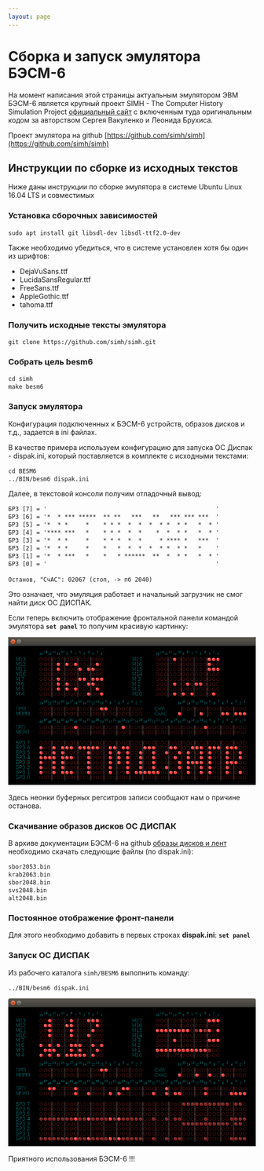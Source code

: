 ```yaml
---
layout: page
---
```


# Сборка и запуск эмулятора БЭСМ-6

На момент написания этой страницы актуальным эмулятором ЭВМ БЭСМ-6 является крупный проект SIMH - The Computer History Simulation Project [официальный сайт](http://simh.trailing-edge.com) с включенным туда оригинальным кодом за авторством Сергея Вакуленко и Леонида Брухиса.

Проект эмулятора на github [https://github.com/simh/simh](https://github.com/simh/simh)

## Инструкции по сборке из исходных текстов
Ниже даны инструкции по сборке эмулятора в системе Ubuntu Linux 16.04 LTS и совместимых

### Установка сборочных зависимостей
```
sudo apt install git libsdl-dev libsdl-ttf2.0-dev
```
Также необходимо убедиться, что в системе установлен хотя бы один из шрифтов:

* DejaVuSans.ttf
* LucidaSansRegular.ttf
* FreeSans.ttf
* AppleGothic.ttf
* tahoma.ttf

### Получить исходные тексты эмулятора
```
git clone https://github.com/simh/simh.git
```

### Собрать цель besm6
```
cd simh
make besm6
```

### Запуск эмулятора
Конфигурация подключенных к БЭСМ-6 устройств, образов дисков и т.д., задается в ini файлах.

В качестве примера используем конфигурацию для запуска ОС Диспак - dispak.ini, который поставляется в комплекте с исходными текстами:

```
cd BESM6
../BIN/besm6 dispak.ini
```

Далее, в текстовой консоли получим отладочный вывод:

```
БРЗ [7] = '                                                '
БРЗ [6] = '*  * *** *****  ** **   ***   **   *** *** ***  '
БРЗ [5] = '*  * *     *    * * *  *  *  *  * *  * *   *  * '
БРЗ [4] = '**** ***   *    * * *  *  *    *  *  * *   *  * '
БРЗ [3] = '*  * *     *    * * *  *  *     * **** *   ***  '
БРЗ [2] = '*  * *     *    *   *  *  *  *  * *  * *   *    '
БРЗ [1] = '*  * ***   *    *   * ******  **  *  * *   *  * '
БРЗ [0] = '                                                '

Останов, "СчАС": 02067 (стоп, -> пб 2040)
```

Это означает, что эмуляция работает и начальный загрузчик не смог найти диск ОС ДИСПАК.

Если теперь включить отображение фронтальной панели командой эмулятора     **`set panel`** то получим красивую картинку:

![](images/besm6-no-boot.png)

Здесь неонки буферных регситров записи сообщают нам о причине останова.

### Скачивание образов дисков ОС ДИСПАК
В архиве документации БЭСМ-6 на github [образы дисков и лент](https://github.com/besm6/besm6-archive/tree/master/disks) необходимо скачать следующие файлы (по dispak.ini):
```
sbor2053.bin
krab2063.bin
sbor2048.bin
svs2048.bin
alt2048.bin
```

### Постоянное отображение фронт-панели
Для этого необходимо добавить в первых строках **dispak.ini**:
**`set panel`**

### Запуск ОС ДИСПАК
Из рабочего каталога `simh/BESM6` выполнить команду:
```
../BIN/besm6 dispak.ini
```

![](images/besm6-simh-panel.png)

Приятного использования БЭСМ-6 !!!
